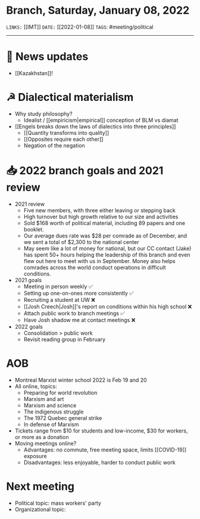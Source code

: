 # Branch, Saturday, January 08, 2022
`LINKS:` [[IMT]]
`DATE:` [[2022-01-08]]
`TAGS`: #meeting/political 

---
# 📰 News updates
- [[Kazakhstan]]! 

# ☭ Dialectical materialism
- Why study philosophy?
	- Idealist / [[empiricism|empirical]] conception of BLM vs diamat
- [[Engels breaks down the laws of dialectics into three principles]]
	- [[Quantity transforms into quality]]
	- [[Opposites require each other]]
	- Negation of the negation

# 📥 2022 branch goals and 2021 review
- 2021 review
	- Five new members, with three either leaving or stepping back
	- High turnover but high growth relative to our size and activities
	- Sold $168 worth of political material, including 89 papers and one booklet. 
	- Our average dues rate was $28 per comrade as of December, and we sent a total of $2,300 to the national center
	- May seem like a lot of money for national, but our CC contact (Jake) has spent 50+ hours helping the leadership of this branch and even flew out here to meet with us in September. Money also helps comrades across the world conduct operations in difficult conditions. 
- 2021 goals
	- Meeting in person weekly ✅
	- Setting up one-on-ones more consistently ✅
	- Recruiting a student at UW ❌
	- [[Josh Creech|Josh]]'s report on conditions within his high school ❌
	- Attach public work to branch meetings ✅
	- Have Josh shadow me at contact meetings ❌
- 2022 goals
	- Consolidation > public work
	- Revisit reading group in February

# AOB
- Montreal Marxist winter school 2022 is Feb 19 and 20
- All online, topics:
	- Preparing for world revolution
	- Marxism and art
	- Marxism and science
	- The indigenous struggle
	- The 1972 Quebec general strike
	- In defense of Marxism
- Tickets range from $10 for students and low-income, $30 for workers, or more as a donation
- Moving meetings online?
	- Advantages: no commute, free meeting space, limits [[COVID-19]] exposure
	- Disadvantages: less enjoyable, harder to conduct public work

# Next meeting 
- Political topic: mass workers' party
- Organizational topic: